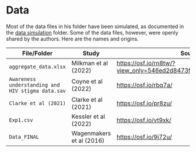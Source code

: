 # Data

Most of the data files in his folder have been simulated, as documented in the [data simulation](https://github.com/ASKurz/Experimental-design-and-the-GLMM/tree/main/sketches/data%20simulation) folder. Some of the data files, however, were openly shared by the authors. Here are the names and origins.

| File/Folder | Study | Source | 
| - | - | - |
| `aggregate_data.xlsx` | Milkman et al (2022) | https://osf.io/rn8tw/?view_only=546ed2d8473f4978b95948a52712a3c5 |
| `Awareness understanding and HIV stigma data.sav` | Coyne et al (2022) | https://osf.io/rbq7a/ |
| `Clarke et al (2021)` | Clarke et al (2021) | https://osf.io/pr8zu/ |
| `Exp1.csv` | Kessler et al (2022) | https://osf.io/vt9xk/ |
| `Data_FINAL` | Wagenmakers et al (2016) | https://osf.io/9j72u/ |

